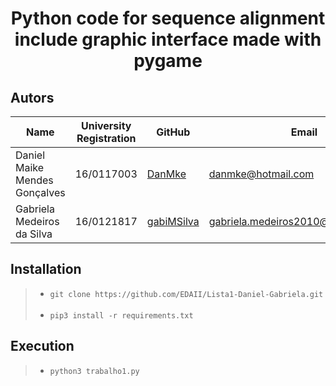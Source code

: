 # <p align="center"> Python code for sequence alignment include graphic interface made with pygame </p>

## Autors

| Name  | University Registration  | GitHub | Email |
|---|---|---|---|
| Daniel Maike Mendes Gonçalves  | 16/0117003  | [DanMke](https://github.com/DanMke) | danmke@hotmail.com |
| Gabriela Medeiros da Silva	  | 16/0121817 | [gabiMSilva](https://github.com/gabiMSilva) | gabriela.medeiros2010@hotmail.com.br |

## Installation

> * ``` git clone https://github.com/EDAII/Lista1-Daniel-Gabriela.git ``` <br> <br>
> * ``` pip3 install -r requirements.txt ```

## Execution

> * ```python3 trabalho1.py ```
